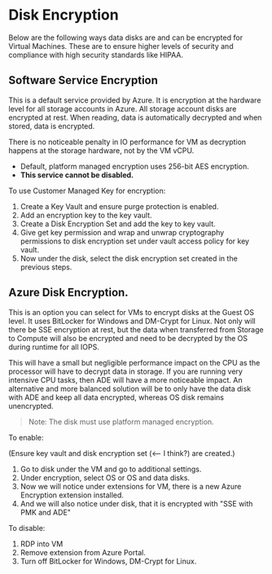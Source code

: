 # Disk Encryption

Below are the following ways data disks are and can be encrypted for Virtual Machines. These are to ensure higher levels of security and compliance with high security standards like HIPAA.

## Software Service Encryption

This is a default service provided by Azure. It is encryption at the hardware level for all storage accounts in Azure. All storage account disks are encrypted at rest. When reading, data is automatically decrypted and when stored, data is encrypted. 

There is no noticeable penalty in IO performance for VM as decryption happens at the storage hardware, not by the VM vCPU.

- Default, platform managed encryption uses 256-bit AES encryption.
- **This service cannot be disabled.**

To use Customer Managed Key for encryption:

1. Create a Key Vault and ensure purge protection is enabled.
2. Add an encryption key to the key vault.
3. Create a Disk Encryption Set and add the key to key vault.
4. Give get key permission and wrap and unwrap cryptography permissions to disk encryption set under vault access policy for key vault.
5. Now under the disk, select the disk encryption set created in the previous steps.

## Azure Disk Encryption.

This is an option you can select for VMs to encrypt disks at the Guest OS level. It uses BitLocker for Windows and DM-Crypt for Linux. Not only will there be SSE encryption at rest, but the data when transferred from Storage to Compute will also be encrypted and need to be decrypted by the OS during runtime for all IOPS.

This will have a small but negligible performance impact on the CPU as the processor will have to decrypt data in storage. If you are running very intensive CPU tasks, then ADE will have a more noticeable impact. An alternative and more balanced solution will be to only have the data disk with ADE and keep all data encrypted, whereas OS disk remains unencrypted.

> Note: The disk must use platform managed encryption.

To enable:

(Ensure key vault and disk encryption set (<-- I think?) are created.)
1. Go to disk under the VM and go to additional settings.
2. Under encryption, select OS or OS and data disks.
3. Now we will notice under extensions for VM, there is a new Azure Encryption extension installed.
4. And we will also notice under disk, that it is encrypted with "SSE with PMK and ADE"

To disable:

1. RDP into VM
2. Remove extension from Azure Portal.
3. Turn off BitLocker for Windows, DM-Crypt for Linux.